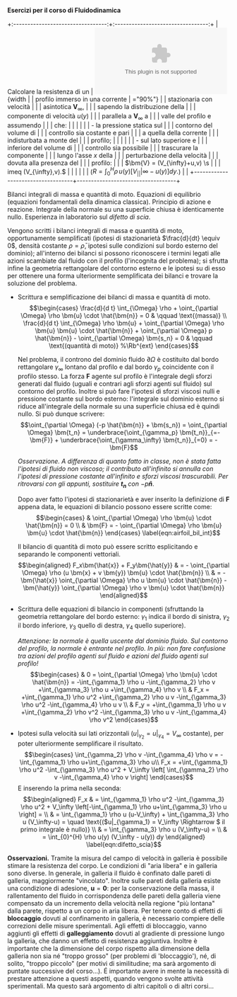 **Esercizi per il corso di Fluidodinamica**

+:---------------------------------:+:---------------------------------:+
| Calcolare la resistenza di un     | ![image](./fig/airfoil.eps){width |
| profilo immerso in una corrente   | ="90%"}                           |
| stazionaria con velocità          |                                   |
| asintotica ${\bm{V}}_\infty$,     |                                   |
| sapendo la distribuzione della    |                                   |
| componente di velocità $u(y)$     |                                   |
| parallela a ${\bm{V}}_\infty$ a   |                                   |
| valle del profilo e assumendo     |                                   |
| che:                              |                                   |
|                                   |                                   |
| -   la pressione statica sul      |                                   |
|     contorno del volume di        |                                   |
|     controllo sia costante e pari |                                   |
|     a quella della corrente       |                                   |
|     indisturbata a monte del      |                                   |
|     profilo;                      |                                   |
|                                   |                                   |
| -   sul lato superiore e          |                                   |
|     inferiore del volume di       |                                   |
|     controllo sia possibile       |                                   |
|     trascurare la componente      |                                   |
|     lungo l'asse $x$ della        |                                   |
|     perturbazione della velocità  |                                   |
|     dovuta alla presenza del      |                                   |
|     profilo:                      |                                   |
|     $\bm{V} = (V_{\infty}+u,v) \s |                                   |
| imeq (V_{\infty},v).$             |                                   |
|                                   |                                   |
| ($R = \int_0^{ H}\rho \, u(y) [V_ |                                   |
| {\infty}-u(y)] dy.$)              |                                   |
+-----------------------------------+-----------------------------------+

Bilanci integrali di massa e quantità di moto. Equazioni di equilibrio
(equazioni fondamentali della dinamica classica). Principio di azione e
reazione. Integrale della normale su una superficie chiusa è
identicamente nullo. Esperienza in laboratorio sul *difetto di scia*.

Vengono scritti i bilanci integrali di massa e quantità di moto,
opportunamente semplificati (ipotesi di stazionarietà
$\frac{d}{dt} \equiv 0$, densità costante $\rho = \bar{\rho}$, ipotesi
sulle condizioni sul bordo esterno del dominio); all'interno dei bilanci
si possono riconoscere i termini legati alle azioni scambiate dal fluido
con il profilo (l'incognita del problema); si sfrutta infine la
geometria rettangolare del contorno esterno e le ipotesi su di esso per
ottenere una forma ulteriormente semplificata dei bilanci e trovare la
soluzione del problema.

-   Scrittura e semplificazione dei bilanci di massa e quantità di moto.
    $$\begin{cases}
           \frac{d}{d t} \int_{\Omega} \rho + \oint_{\partial \Omega} \rho \bm{u} \cdot \hat{\bm{n}} = 0 & \qquad \text{(massa)} \\
           \frac{d}{d t} \int_{\Omega} \rho \bm{u} + \oint_{\partial \Omega} \rho \bm{u} \bm{u} \cdot \hat{\bm{n}} +
            \oint_{\partial \Omega} p \hat{\bm{n}} - \oint_{\partial \Omega} \bm{s_n} = 0  
            & \qquad \text{(quantità di moto)}  %\Rb^{ext}
          \end{cases}$$

    Nel problema, il controno del dominio fluido $\partial \Omega$ è
    costituito dal bordo rettangolare $\gamma_\infty$ lontano dal
    profilo e dal bordo $\gamma_p$ coincidente con il profilo stesso. La
    forza $\bm{F}$ agente sul profilo è l'integrale degli sforzi
    generati dal fluido (uguali e contrari agli sforzi agenti sul
    fluido) sul contorno del profilo. Inoltre si può fare l'ipotesi di
    sforzi viscosi nulli e pressione costante sul bordo esterno:
    l'integrale sul dominio esterno si riduce all'integrale della
    normale su una superficie chiusa ed è quindi nullo. Si può dunque
    scrivere:
    $$\oint_{\partial \Omega} (-p \hat{\bm{n}} + \bm{s_n}) = \oint_{\partial \Omega} \bm{t_n} = \underbrace{\oint_{\gamma_p} \bm{t_n}}_{=-\bm{F}} + \underbrace{\oint_{\gamma_\infty} \bm{t_n}}_{=0} = -\bm{F}$$

    *Osservazione. A differenza di quanto fatto in classe, non è stata
    fatta l'ipotesi di fluido non viscoso; il contributo all'infinito si
    annulla con l'ipotesi di pressione costante all'infinito e sforzi
    viscosi trascurabili. Per ritrovarsi con gli appunti, sostituire
    $\bm{t_n}$ con $-p\bm{\hat{n}}$*.

    Dopo aver fatto l'ipotesi di stazionarietà e aver inserito la
    definizione di $\bm{F}$ appena data, le equazioni di bilancio
    possono essere scritte come: $$\begin{cases}
          & \oint_{\partial \Omega} \rho \bm{u} \cdot \hat{\bm{n}} = 0  \\
          & \bm{F} = - \oint_{\partial \Omega} \rho \bm{u} \bm{u} \cdot \hat{\bm{n}} 
          \end{cases}
        \label{eqn:airfoil_bil_int}$$

    Il bilancio di quantità di moto può essere scritto esplicitando e
    separando le componenti vettoriali. $$\begin{aligned}
           F_x\bm{\hat{x}} + F_y\bm{\hat{y}} 
    & = - \oint_{\partial \Omega} \rho (u \bm{x} + v \bm{y}) \bm{u} \cdot \hat{\bm{n}} \\
    & =       - \bm{\hat{x}} \oint_{\partial \Omega} \rho u \bm{u} \cdot \hat{\bm{n}} -  \bm{\hat{y}} \oint_{\partial \Omega} \rho v  \bm{u} \cdot \hat{\bm{n}}
        \end{aligned}$$

-   Scrittura delle equazioni di bilancio in componenti (sfruttando la
    geometria rettangolare del bordo esterno: $\gamma_1$ indica il bordo
    di sinistra, $\gamma_2$ il bordo inferiore, $\gamma_3$ quello di
    destra, $\gamma_4$ quello superiore).

    *Attenzione: la normale è quella uscente dal dominio fluido. Sul
    contorno del profilo, la normale è entrante nel profilo. In più: non
    fare confusione tra azioni del profilo agenti sul fluido e azioni
    del fluido agenti sul profilo!* $$\begin{cases}
          & 0 = \oint_{\partial \Omega} \rho \bm{u} \cdot \hat{\bm{n}} = -\int_{\gamma_1} \rho u
          -\int_{\gamma_2} \rho v +\int_{\gamma_3} \rho u +\int_{\gamma_4} \rho v \\
          & F_x = +\int_{\gamma_1} \rho u^2 +\int_{\gamma_2} \rho u v -\int_{\gamma_3} \rho u^2 -\int_{\gamma_4} \rho u v \\
          & F_y = +\int_{\gamma_1} \rho u v +\int_{\gamma_2} \rho v^2 -\int_{\gamma_3} \rho u v -\int_{\gamma_4} \rho v^2
         \end{cases}$$

-   Ipotesi sulla velocità sui lati orizzontali
    ($u|_{\gamma_2} = u|_{\gamma_4} = V_\infty$ costante), per poter
    ulteriormente semplificare il risultato. $$\begin{cases}
            \int_{\gamma_2} \rho v  -\int_{\gamma_4} \rho v = -\int_{\gamma_1} \rho u+\int_{\gamma_3} \rho u\\
           F_x = +\int_{\gamma_1} \rho u^2 -\int_{\gamma_3} \rho u^2 + V_\infty \left[ \int_{\gamma_2} \rho v  -\int_{\gamma_4} \rho v \right]
         \end{cases}$$ E inserendo la prima nella seconda:
    $$\begin{aligned}
           F_x  & = \int_{\gamma_1} \rho u^2 -\int_{\gamma_3} \rho u^2 + V_\infty \left[-\int_{\gamma_1} \rho u+\int_{\gamma_3} \rho u \right] = \\
           & = \int_{\gamma_1} \rho u (u-V_\infty) + \int_{\gamma_3} \rho u (V_\infty-u) = \quad \text{($u|_{\gamma_1} = V_\infty  \Rightarrow $ il primo integrale è nullo)} \\
           & = \int_{\gamma_3} \rho u (V_\infty-u) = \\
           & = \int_{0}^{H} \rho u(y) (V_\infty - u(y)) dy
      \end{aligned}
    \label{eqn:difetto_scia}$$

**Osservazioni.** Tramite la misura del campo di velocità in galleria è
possibile stimare la resistenza del corpo. Le condizioni di "aria
libera" e in galleria sono diverse. In generale, in galleria il fluido è
confinato dalle pareti di galleria, maggiormente "vincolato". Inoltre
sulle pareti della galleria esiste una condizione di adesione,
$\bm{u}=\bm{0}$: per la conservazione della massa, il rallentamento del
fluido in corrispondenza delle pareti della galleria viene compensato da
un incremento della velocità nella regione "più lontana" dalla parete,
rispetto a un corpo in aria libera. Per tenere conto di effetti di
**bloccaggio** dovuti al confinamento in galleria, è necessario compiere
delle correzioni delle misure sperimentali. Agli effetti di bloccaggio,
vanno aggiunti gli effetti di **galleggiamento** dovuti al gradiente di
pressione lungo la galleria, che danno un effetto di resistenza
aggiuntiva. Inoltre è importante che la dimensione del corpo rispetto
alla dimensione della galleria non sia né "troppo grosso" (per problemi
di 'bloccaggio'), né, di solito, "troppo piccolo" (per motivi di
similitudine; ma sarà argomento di puntate successive del corso\...). É
importante avere in mente la necessità di prestare attenzione a questi
aspetti, quando vengono svolte attività sperimentali. Ma questo sarà
argomento di altri capitoli o di altri corsi\...
